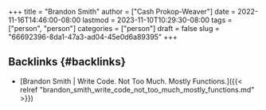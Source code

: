 +++
title = "Brandon Smith"
author = ["Cash Prokop-Weaver"]
date = 2022-11-16T14:46:00-08:00
lastmod = 2023-11-10T10:29:30-08:00
tags = ["person", "person"]
categories = ["person"]
draft = false
slug = "66692396-8da1-47a3-ad04-45e0d6a89395"
+++

## Backlinks {#backlinks}

-   [Brandon Smith | Write Code. Not Too Much. Mostly Functions.]({{< relref "brandon_smith_write_code_not_too_much_mostly_functions.md" >}})
